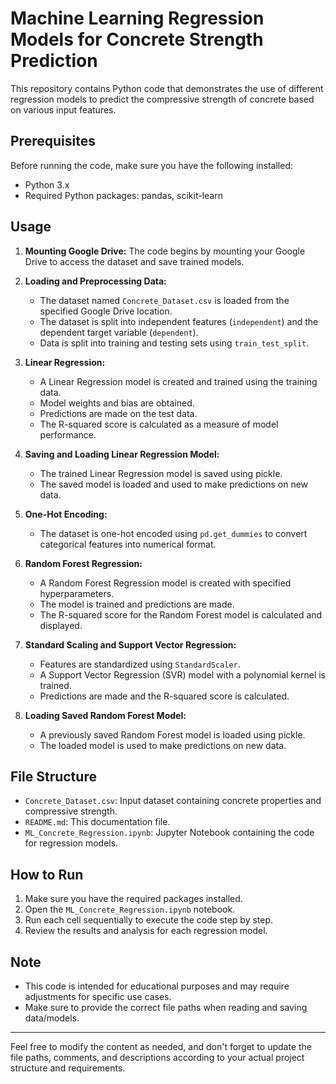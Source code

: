 # Machine Learning Regression Models for Concrete Strength Prediction

This repository contains Python code that demonstrates the use of different regression models to predict the compressive strength of concrete based on various input features.

## Prerequisites

Before running the code, make sure you have the following installed:

- Python 3.x
- Required Python packages: pandas, scikit-learn

## Usage

1. **Mounting Google Drive:**
   The code begins by mounting your Google Drive to access the dataset and save trained models.

2. **Loading and Preprocessing Data:**
   - The dataset named `Concrete_Dataset.csv` is loaded from the specified Google Drive location.
   - The dataset is split into independent features (`independent`) and the dependent target variable (`dependent`).
   - Data is split into training and testing sets using `train_test_split`.

3. **Linear Regression:**
   - A Linear Regression model is created and trained using the training data.
   - Model weights and bias are obtained.
   - Predictions are made on the test data.
   - The R-squared score is calculated as a measure of model performance.

4. **Saving and Loading Linear Regression Model:**
   - The trained Linear Regression model is saved using pickle.
   - The saved model is loaded and used to make predictions on new data.

5. **One-Hot Encoding:**
   - The dataset is one-hot encoded using `pd.get_dummies` to convert categorical features into numerical format.

6. **Random Forest Regression:**
   - A Random Forest Regression model is created with specified hyperparameters.
   - The model is trained and predictions are made.
   - The R-squared score for the Random Forest model is calculated and displayed.

7. **Standard Scaling and Support Vector Regression:**
   - Features are standardized using `StandardScaler`.
   - A Support Vector Regression (SVR) model with a polynomial kernel is trained.
   - Predictions are made and the R-squared score is calculated.

8. **Loading Saved Random Forest Model:**
   - A previously saved Random Forest model is loaded using pickle.
   - The loaded model is used to make predictions on new data.

## File Structure

- `Concrete_Dataset.csv`: Input dataset containing concrete properties and compressive strength.
- `README.md`: This documentation file.
- `ML_Concrete_Regression.ipynb`: Jupyter Notebook containing the code for regression models.

## How to Run

1. Make sure you have the required packages installed.
2. Open the `ML_Concrete_Regression.ipynb` notebook.
3. Run each cell sequentially to execute the code step by step.
4. Review the results and analysis for each regression model.

## Note

- This code is intended for educational purposes and may require adjustments for specific use cases.
- Make sure to provide the correct file paths when reading and saving data/models.

---

Feel free to modify the content as needed, and don't forget to update the file paths, comments, and descriptions according to your actual project structure and requirements.
